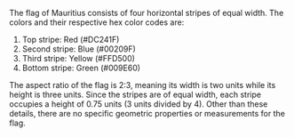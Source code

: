 The flag of Mauritius consists of four horizontal stripes of equal width. The colors and their respective hex color codes are:

1. Top stripe: Red (#DC241F)
2. Second stripe: Blue (#00209F)
3. Third stripe: Yellow (#FFD500)
4. Bottom stripe: Green (#009E60)

The aspect ratio of the flag is 2:3, meaning its width is two units while its height is three units. Since the stripes are of equal width, each stripe occupies a height of 0.75 units (3 units divided by 4). Other than these details, there are no specific geometric properties or measurements for the flag.